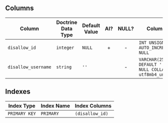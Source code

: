 ## Columns

| Column | Doctrine Data Type | Default Value | AI? | NULL? | Column DDL |
| ------ | ------------------ | ------------- | :-: | :---: | ---------- |
| `disallow_id` | `integer` | `NULL` | + | - | `INT UNSIGNED AUTO_INCREMENT NOT NULL` |
| `disallow_username` | `string` | `''` |  | - | `VARCHAR(25) DEFAULT '' NOT NULL COLLATE utf8mb4_unicode_ci` |

## Indexes

| Index Type | Index Name | Index Columns |
| ---------- | ---------- | ------------- |
| `PRIMARY KEY` | `PRIMARY` | `(disallow_id)` |
